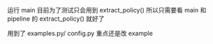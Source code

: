 运行 main
目前为了测试只会用到 extract_policy()
所以只需要看 main 和 pipeline 的 extract_policy() 就好了

用到了 examples.py/ config.py 
重点还是改 example 